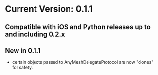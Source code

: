 # Current Version: 0.1.1
## Compatible with iOS and Python releases up to and including 0.2.x


## New in 0.1.1
* certain objects passed to AnyMeshDelegateProtocol are now "clones" for safety.
